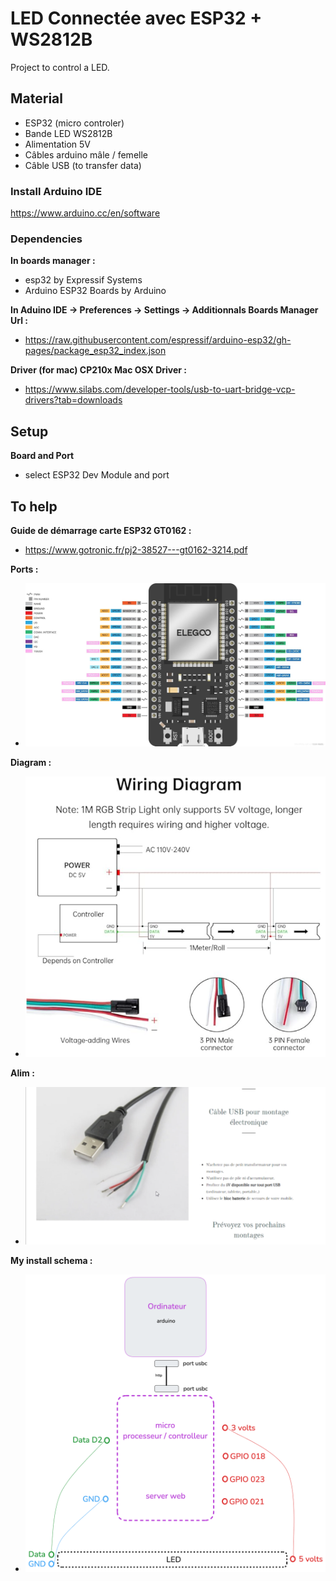 # LED Connectée avec ESP32 + WS2812B

Project to control a LED.

## Material
- ESP32 (micro controler)
- Bande LED WS2812B
- Alimentation 5V
- Câbles arduino mâle / femelle
- Câble USB (to transfer data) 


### Install Arduino IDE ###   
https://www.arduino.cc/en/software

### Dependencies ### 
**In boards manager :**
- esp32 by Expressif Systems
- Arduino ESP32 Boards by Arduino

**In Aduino IDE -> Preferences -> Settings -> Additionnals Boards Manager Url :**
- https://raw.githubusercontent.com/espressif/arduino-esp32/gh-pages/package_esp32_index.json

**Driver (for mac) CP210x Mac OSX Driver :**
- https://www.silabs.com/developer-tools/usb-to-uart-bridge-vcp-drivers?tab=downloads

## Setup
**Board and Port**
- select ESP32 Dev Module and port

## To help
**Guide de démarrage carte ESP32 GT0162 :**
- https://www.gotronic.fr/pj2-38527---gt0162-3214.pdf

**Ports :**
- ![alt text](assets/ports.png)

**Diagram :**
- ![alt text](assets/diagram.png)

**Alim :**
- ![alt text](assets/external-alim-bidouille.png)

**My install schema :**
- ![alt text](assets/schemaLED.png)
